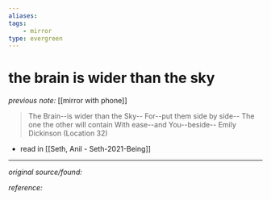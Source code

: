 ```yaml
---
aliases: 
tags: 
	- mirror
type: evergreen
---
```


# the brain is wider than the sky

_previous note:_ [[mirror with phone]]

> The Brain--is wider than the Sky-- For--put them side by side-- The one the other will contain With ease--and You--beside-- Emily Dickinson (Location 32)

- read in [[Seth, Anil - Seth-2021-Being]]

---

_original source/found:_ 

_reference:_ 



